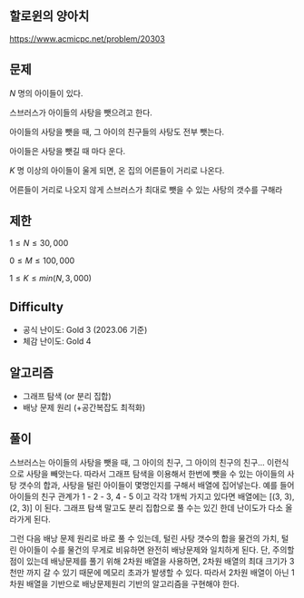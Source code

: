 ## 할로윈의 양아치

https://www.acmicpc.net/problem/20303


## 문제

$N$ 명의 아이들이 있다.

스브러스가 아이들의 사탕을 뺏으려고 한다.

아이들의 사탕을 뺏을 때, 그 아이의 친구들의 사탕도 전부 뺏는다.

아이들은 사탕을 뺏길 때 마다 운다.

$K$ 명 이상의 아이들이 울게 되면, 온 집의 어른들이 거리로 나온다.

어른들이 거리로 나오지 않게 스브러스가 최대로 뺏을 수 있는 사탕의 갯수를 구해라

## 제한

$1 \le N \le 30,000$

$0 \le M \le 100,000$

$1 \le K \le min (N, 3,000)$


## Difficulty
* 공식 난이도: Gold 3 (2023.06 기준)
* 체감 난이도: Gold 4


## 알고리즘
* 그래프 탐색 (or 분리 집합)
* 배낭 문제 원리 (+공간복잡도 최적화)


## 풀이

스브러스는 아이들의 사탕을 뺏을 때, 그 아이의 친구, 그 아이의 친구의 친구... 이런식으로 사탕을 빼앗는다. 따라서 그래프 탐색을 이용해서 한번에 뺏을 수 있는 아이들의 사탕 갯수의 합과, 사탕을 털린 아이들이 몇명인지를 구해서 배열에 집어넣는다. 예를 들어 아이들의 친구 관계가 1 - 2 - 3, 4 - 5 이고 각각 1개씩 가지고 있다면 배열에는 [(3, 3), (2, 3)] 이 된다. 그래프 탐색 말고도 분리 집합으로 풀 수는 있긴 한데 난이도가 다소 올라가게 된다.

그런 다음 배낭 문제 원리로 바로 풀 수 있는데, 털린 사탕 갯수의 합을 물건의 가치, 털린 아이들이 수를 물건의 무게로 비유하면 완전히 배낭문제와 일치하게 된다. 단, 주의할 점이 있는데 배낭문제를 풀기 위해 2차원 배열을 사용하면, 2차원 배열의 최대 크기가 3천만 까지 갈 수 있기 때문에 메모리 초과가 발생할 수 있다. 따라서 2차원 배열이 아닌 1차원 배열을 기반으로 배낭문제원리 기반의 알고리즘을 구현해야 한다.